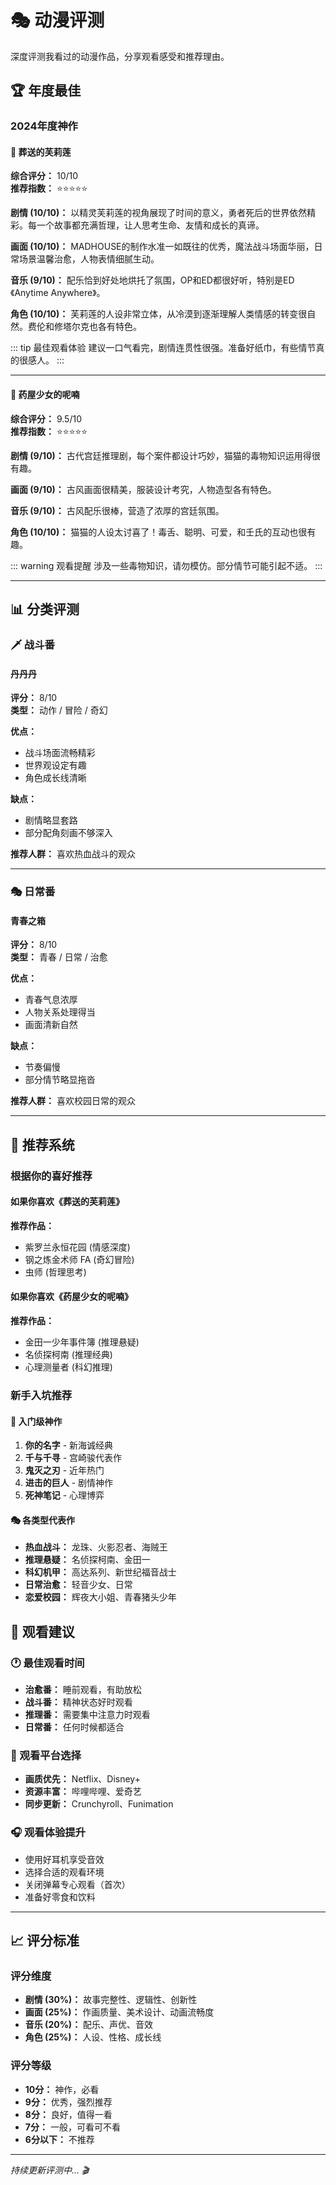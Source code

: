 # 🎭 动漫评测

深度评测我看过的动漫作品，分享观看感受和推荐理由。

## 🏆 年度最佳

### 2024年度神作

#### 🥇 葬送的芙莉莲
**综合评分：** 10/10  
**推荐指数：** ⭐⭐⭐⭐⭐  

**剧情 (10/10)：** 以精灵芙莉莲的视角展现了时间的意义，勇者死后的世界依然精彩。每一个故事都充满哲理，让人思考生命、友情和成长的真谛。

**画面 (10/10)：** MADHOUSE的制作水准一如既往的优秀，魔法战斗场面华丽，日常场景温馨治愈，人物表情细腻生动。

**音乐 (9/10)：** 配乐恰到好处地烘托了氛围，OP和ED都很好听，特别是ED《Anytime Anywhere》。

**角色 (10/10)：** 芙莉莲的人设非常立体，从冷漠到逐渐理解人类情感的转变很自然。费伦和修塔尔克也各有特色。

::: tip 最佳观看体验
建议一口气看完，剧情连贯性很强。准备好纸巾，有些情节真的很感人。
:::

---

#### 🥈 药屋少女的呢喃
**综合评分：** 9.5/10  
**推荐指数：** ⭐⭐⭐⭐⭐  

**剧情 (9/10)：** 古代宫廷推理剧，每个案件都设计巧妙，猫猫的毒物知识运用得很有趣。

**画面 (9/10)：** 古风画面很精美，服装设计考究，人物造型各有特色。

**音乐 (9/10)：** 古风配乐很棒，营造了浓厚的宫廷氛围。

**角色 (10/10)：** 猫猫的人设太讨喜了！毒舌、聪明、可爱，和壬氏的互动也很有趣。

::: warning 观看提醒
涉及一些毒物知识，请勿模仿。部分情节可能引起不适。
:::

---

## 📊 分类评测

### 🗡️ 战斗番

#### 丹丹丹
**评分：** 8/10  
**类型：** 动作 / 冒险 / 奇幻  

**优点：**
- 战斗场面流畅精彩
- 世界观设定有趣
- 角色成长线清晰

**缺点：**
- 剧情略显套路
- 部分配角刻画不够深入

**推荐人群：** 喜欢热血战斗的观众

---

### 🎭 日常番

#### 青春之箱
**评分：** 8/10  
**类型：** 青春 / 日常 / 治愈  

**优点：**
- 青春气息浓厚
- 人物关系处理得当
- 画面清新自然

**缺点：**
- 节奏偏慢
- 部分情节略显拖沓

**推荐人群：** 喜欢校园日常的观众

---

## 🎯 推荐系统

### 根据你的喜好推荐

#### 如果你喜欢《葬送的芙莉莲》
**推荐作品：**
- 紫罗兰永恒花园 (情感深度)
- 钢之炼金术师 FA (奇幻冒险)
- 虫师 (哲理思考)

#### 如果你喜欢《药屋少女的呢喃》
**推荐作品：**
- 金田一少年事件簿 (推理悬疑)
- 名侦探柯南 (推理经典)
- 心理测量者 (科幻推理)

### 新手入坑推荐

#### 🌟 入门级神作
1. **你的名字** - 新海诚经典
2. **千与千寻** - 宫崎骏代表作
3. **鬼灭之刃** - 近年热门
4. **进击的巨人** - 剧情神作
5. **死神笔记** - 心理博弈

#### 🎭 各类型代表作
- **热血战斗：** 龙珠、火影忍者、海贼王
- **推理悬疑：** 名侦探柯南、金田一
- **科幻机甲：** 高达系列、新世纪福音战士
- **日常治愈：** 轻音少女、日常
- **恋爱校园：** 辉夜大小姐、青春猪头少年

## 📝 观看建议

### 🕐 最佳观看时间
- **治愈番：** 睡前观看，有助放松
- **战斗番：** 精神状态好时观看
- **推理番：** 需要集中注意力时观看
- **日常番：** 任何时候都适合

### 📱 观看平台选择
- **画质优先：** Netflix、Disney+
- **资源丰富：** 哔哩哔哩、爱奇艺
- **同步更新：** Crunchyroll、Funimation

### 🎧 观看体验提升
- 使用好耳机享受音效
- 选择合适的观看环境
- 关闭弹幕专心观看（首次）
- 准备好零食和饮料

---

## 📈 评分标准

### 评分维度
- **剧情 (30%)：** 故事完整性、逻辑性、创新性
- **画面 (25%)：** 作画质量、美术设计、动画流畅度
- **音乐 (20%)：** 配乐、声优、音效
- **角色 (25%)：** 人设、性格、成长线

### 评分等级
- **10分：** 神作，必看
- **9分：** 优秀，强烈推荐
- **8分：** 良好，值得一看
- **7分：** 一般，可看可不看
- **6分以下：** 不推荐

---

*持续更新评测中... 🎬*